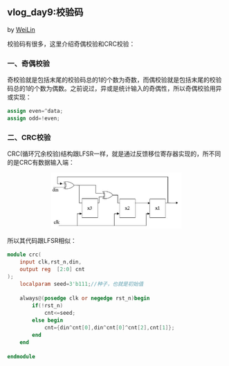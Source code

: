 ## vlog_day9:校验码
by [WeiLin](https://github.com/xLinWei)

校验码有很多，这里介绍奇偶校验和CRC校验：

### 一、奇偶校验
奇校验就是包括末尾的校验码总的1的个数为奇数，而偶校验就是包括末尾的校验码总的1的个数为偶数。之前说过，异或是统计输入的奇偶性，所以奇偶校验用异或实现：
```verilog
assign even=^data;
assign odd=!even;
```

### 二、CRC校验
CRC(循环冗余校验)结构跟LFSR一样，就是通过反馈移位寄存器实现的，所不同的是CRC有数据输入端：
<div align=center><img src=crc.png width=60%></div>

所以其代码跟LFSR相似：
```verilog
module crc(
    input clk,rst_n,din,
    output reg  [2:0] cnt
);
    localparam seed=3'b111;//种子，也就是初始值

    always@(posedge clk or negedge rst_n)begin
        if(!rst_n)
            cnt<=seed;
        else begin
            cnt={din^cnt[0],din^cnt[0]^cnt[2],cnt[1]};
        end
    end

endmodule
```